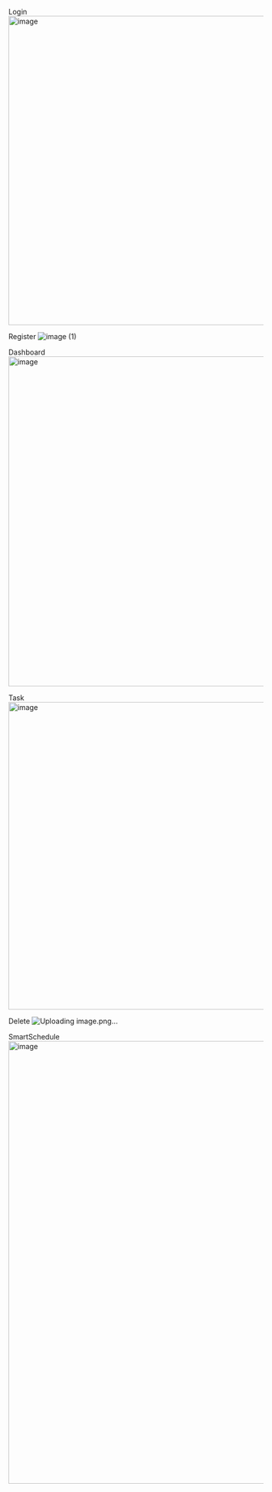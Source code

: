 Login
<img width="1369" height="611" alt="image" src="https://github.com/user-attachments/assets/c69cd7ac-344c-4110-8674-21fece50d22d" />

Register
![image (1)](https://github.com/user-attachments/assets/e271d522-126d-41d9-9c43-31a84e7298a8)



Dashboard
<img width="1822" height="652" alt="image" src="https://github.com/user-attachments/assets/03cad0bc-2db5-4562-965d-0a2fb6c55c97" />

Task
<img width="1596" height="608" alt="image" src="https://github.com/user-attachments/assets/77551b97-dd9c-4aab-ac06-05755aae2a58" />

Delete
![Uploading image.png…]()


SmartSchedule
<img width="1395" height="875" alt="image" src="https://github.com/user-attachments/assets/c81de54d-3ab0-4c8c-a3ca-f29f47eab593" />
